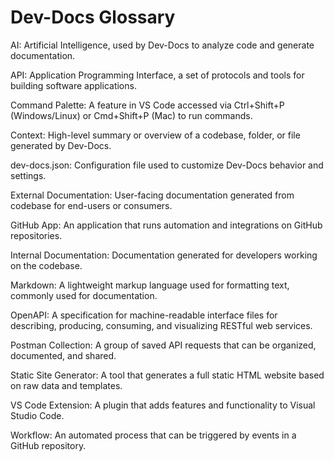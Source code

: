 # Dev-Docs Glossary

AI: Artificial Intelligence, used by Dev-Docs to analyze code and generate documentation.

API: Application Programming Interface, a set of protocols and tools for building software applications.

Command Palette: A feature in VS Code accessed via Ctrl+Shift+P (Windows/Linux) or Cmd+Shift+P (Mac) to run commands.

Context: High-level summary or overview of a codebase, folder, or file generated by Dev-Docs.

dev-docs.json: Configuration file used to customize Dev-Docs behavior and settings.

External Documentation: User-facing documentation generated from codebase for end-users or consumers.

GitHub App: An application that runs automation and integrations on GitHub repositories.

Internal Documentation: Documentation generated for developers working on the codebase.

Markdown: A lightweight markup language used for formatting text, commonly used for documentation.

OpenAPI: A specification for machine-readable interface files for describing, producing, consuming, and visualizing RESTful web services.

Postman Collection: A group of saved API requests that can be organized, documented, and shared.

Static Site Generator: A tool that generates a full static HTML website based on raw data and templates.

VS Code Extension: A plugin that adds features and functionality to Visual Studio Code.

Workflow: An automated process that can be triggered by events in a GitHub repository.